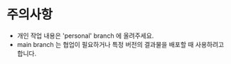 # 주의사항
- 개인 작업 내용은 'personal' branch 에 올려주세요.
- main branch 는 협업이 필요하거나 특정 버전의 결과물을 배포할 때 사용하려고 합니다.
